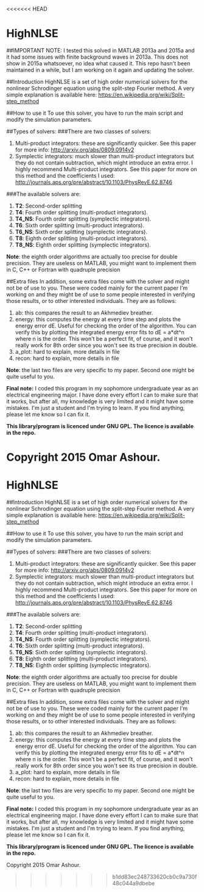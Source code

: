 <<<<<<< HEAD
# HighNLSE
##IMPORTANT NOTE:
I tested this solved in MATLAB 2013a and 2015a and it had some issues with finite background waves in 2013a. This does not show in 2015a whatsoever, no idea what caused it.
This repo hasn't been maintained in a while, but I am working on it again and updating the solver.

##Introduction
HighNLSE is a set of high order numerical solvers for the nonlinear Schrodinger equation using the split-step Fourier method. A very simple explanation is available here: https://en.wikipedia.org/wiki/Split-step_method

##How to use it
To use this solver, you have to run the main script and modify the simulation parameters.

##Types of solvers:
###There are two classes of solvers:
1. Multi-product integrators: these are significantly quicker. See this paper for more info: http://arxiv.org/abs/0809.0914v2
2. Symplectic integrators: much slower than multi-product integrators but they do not contain subtraction, which might introduce an extra error. I highly recommend Multi-product integrators. See this paper for more on this method and the coefficients I used: http://journals.aps.org/pre/abstract/10.1103/PhysRevE.62.8746

###The available solvers are:

1. **T2**: Second-order splitting
2. **T4**: Fourth order splitting (multi-product integrators).
3. **T4_NS**: Fourth order splitting (symplectic integrators).
4. **T6**: Sixth order splitting (multi-product integrators).
5. **T6_NS**: Sixth order splitting (symplectic integrators).
6. **T8**: Eighth order splitting (multi-product integrators).
7. **T8_NS**: Eighth order splitting (symplectic integrators).

**Note**: the eighth order algorithms are actually too precise for double precision. They are useless on MATLAB, you might want to implement them in C, C++ or Fortran with quadruple precision

##Extra files
In addition, some extra files come with the solver and might not be of use to you. These were coded mainly for the current paper I'm working on and they might be of use to some people interested in verifying those results, or to other interested individuals. They are as follows:
1. ab: this compares the result to an Akhmediev breather.
2. energy: this computes the energy at every time step and plots the energy error dE. Useful for checking the order of the algorithm. You can verify this by plotting the integrated energy error fits to dE = a*dt^n where n is the order. This won't be a perfect fit, of course, and it won't really work for 8th order since you won't see its true precision in double.
3. a_plot: hard to explain, more details in file
4. recon: hard to explain, more details in file

**Note**: the last two files are very specific to my paper. Second one might be quite useful to you.

**Final note:** I coded this program in my sophomore undergraduate year as an electrical engineering major. I have done every effort I can to make sure that it works, but after all, my knowledge is very limited and it might have some mistakes. I'm just a student and I'm trying to learn. If you find anything, please let me know so I can fix it.

**This library/program is licenced under GNU GPL. The licence is available in the repo.**

Copyright 2015 Omar Ashour.
=======
# HighNLSE
##Introduction
HighNLSE is a set of high order numerical solvers for the nonlinear Schrodinger equation using the split-step Fourier method. A very simple explanation is available here: https://en.wikipedia.org/wiki/Split-step_method

##How to use it
To use this solver, you have to run the main script and modify the simulation parameters.

##Types of solvers:
###There are two classes of solvers:
1. Multi-product integrators: these are significantly quicker. See this paper for more info: http://arxiv.org/abs/0809.0914v2
2. Symplectic integrators: much slower than multi-product integrators but they do not contain subtraction, which might introduce an extra error. I highly recommend Multi-product integrators. See this paper for more on this method and the coefficients I used: http://journals.aps.org/pre/abstract/10.1103/PhysRevE.62.8746

###The available solvers are:

1. **T2**: Second-order splitting
2. **T4**: Fourth order splitting (multi-product integrators).
3. **T4_NS**: Fourth order splitting (symplectic integrators).
4. **T6**: Sixth order splitting (multi-product integrators).
5. **T6_NS**: Sixth order splitting (symplectic integrators).
6. **T8**: Eighth order splitting (multi-product integrators).
7. **T8_NS**: Eighth order splitting (symplectic integrators).

**Note**: the eighth order algorithms are actually too precise for double precision. They are useless on MATLAB, you might want to implement them in C, C++ or Fortran with quadruple precision

##Extra files
In addition, some extra files come with the solver and might not be of use to you. These were coded mainly for the current paper I'm working on and they might be of use to some people interested in verifying those results, or to other interested individuals. They are as follows:
1. ab: this compares the result to an Akhmediev breather.
2. energy: this computes the energy at every time step and plots the energy error dE. Useful for checking the order of the algorithm. You can verify this by plotting the integrated energy error fits to dE = a*dt^n where n is the order. This won't be a perfect fit, of course, and it won't really work for 8th order since you won't see its true precision in double.
3. a_plot: hard to explain, more details in file
4. recon: hard to explain, more details in file

**Note**: the last two files are very specific to my paper. Second one might be quite useful to you.

**Final note:** I coded this program in my sophomore undergraduate year as an electrical engineering major. I have done every effort I can to make sure that it works, but after all, my knowledge is very limited and it might have some mistakes. I'm just a student and I'm trying to learn. If you find anything, please let me know so I can fix it.

**This library/program is licenced under GNU GPL. The licence is available in the repo.**

Copyright 2015 Omar Ashour.
>>>>>>> b1dd83ec248733620cb0c9a730f48c044a9dbebe
